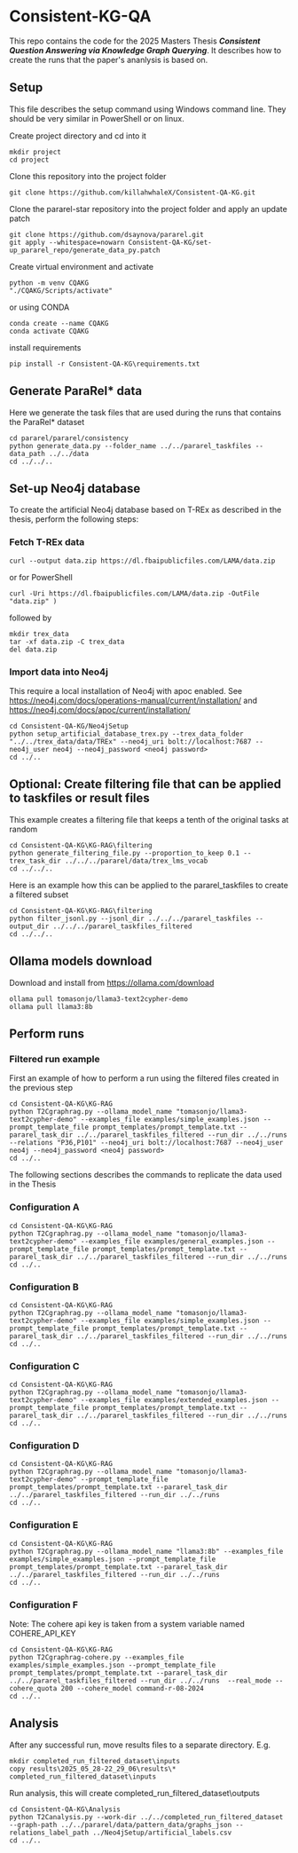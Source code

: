 # Consistent-KG-QA

This repo contains the code for the 2025 Masters Thesis ***Consistent Question Answering via Knowledge Graph Querying***. It describes how to create the runs that the paper's ananlysis is based on. 

## Setup

This file describes the setup command using Windows command line. They should be very similar in PowerShell or on linux.

Create project directory and cd into it

```
mkdir project
cd project
```

Clone this repository into the project folder

```
git clone https://github.com/killahwhaleX/Consistent-QA-KG.git
```

Clone the pararel-star repository into the project folder and apply an update patch

```
git clone https://github.com/dsaynova/pararel.git
git apply --whitespace=nowarn Consistent-QA-KG/set-up_pararel_repo/generate_data_py.patch
```

Create virtual environment and activate

```
python -m venv CQAKG
"./CQAKG/Scripts/activate"
```

or using CONDA

```
conda create --name CQAKG
conda activate CQAKG
```

install requirements

```
pip install -r Consistent-QA-KG\requirements.txt
```

## Generate ParaRel* data

Here we generate the task files that are used during the runs that contains the ParaRel* dataset

```
cd pararel/pararel/consistency
python generate_data.py --folder_name ../../pararel_taskfiles --data_path ../../data
cd ../../..
```

## Set-up Neo4j database

To create the artificial Neo4j database based on T-REx as described in the thesis, perform the following steps:

### Fetch T-REx data

```
curl --output data.zip https://dl.fbaipublicfiles.com/LAMA/data.zip
```

or for PowerShell

```
curl -Uri https://dl.fbaipublicfiles.com/LAMA/data.zip -OutFile "data.zip" )
```

followed by 

```
mkdir trex_data
tar -xf data.zip -C trex_data 
del data.zip
```

### Import data into Neo4j 

This require a local installation of Neo4j with apoc enabled. See 
https://neo4j.com/docs/operations-manual/current/installation/ and https://neo4j.com/docs/apoc/current/installation/ 

```
cd Consistent-QA-KG/Neo4jSetup
python setup_artificial_database_trex.py --trex_data_folder "../../trex_data/data/TREx" --neo4j_uri bolt://localhost:7687 --neo4j_user neo4j --neo4j_password <neo4j password>
cd ../..
```

## **Optional**: Create filtering file that can be applied to taskfiles or result files 

This example creates a filtering file that keeps a tenth of the original tasks at random 
```
cd Consistent-QA-KG\KG-RAG\filtering
python generate_filtering_file.py --proportion_to_keep 0.1 --trex_task_dir ../../../pararel/data/trex_lms_vocab
cd ../../..
```

Here is an example how this can be applied to the pararel_taskfiles to create a filtered subset

```
cd Consistent-QA-KG\KG-RAG\filtering
python filter_jsonl.py --jsonl_dir ../../../pararel_taskfiles --output_dir ../../../pararel_taskfiles_filtered
cd ../../..
```

## Ollama models download

Download and install from https://ollama.com/download

```
ollama pull tomasonjo/llama3-text2cypher-demo
ollama pull llama3:8b
```

## Perform runs 

### Filtered run example 

First an example of how to perform a run using the filtered files created in the previous step 

```
cd Consistent-QA-KG\KG-RAG
python T2Cgraphrag.py --ollama_model_name "tomasonjo/llama3-text2cypher-demo" --examples_file examples/simple_examples.json --prompt_template_file prompt_templates/prompt_template.txt --pararel_task_dir ../../pararel_taskfiles_filtered --run_dir ../../runs  --relations "P36,P101" --neo4j_uri bolt://localhost:7687 --neo4j_user neo4j --neo4j_password <neo4j password>
cd ../..
```

The following sections describes the commands to replicate the data used in the Thesis

### Configuration A

```
cd Consistent-QA-KG\KG-RAG
python T2Cgraphrag.py --ollama_model_name "tomasonjo/llama3-text2cypher-demo" --examples_file examples/general_examples.json --prompt_template_file prompt_templates/prompt_template.txt --pararel_task_dir ../../pararel_taskfiles_filtered --run_dir ../../runs 
cd ../..
```

### Configuration B

```
cd Consistent-QA-KG\KG-RAG
python T2Cgraphrag.py --ollama_model_name "tomasonjo/llama3-text2cypher-demo" --examples_file examples/simple_examples.json --prompt_template_file prompt_templates/prompt_template.txt --pararel_task_dir ../../pararel_taskfiles_filtered --run_dir ../../runs 
cd ../..
```

### Configuration C

```
cd Consistent-QA-KG\KG-RAG
python T2Cgraphrag.py --ollama_model_name "tomasonjo/llama3-text2cypher-demo" --examples_file examples/extended_examples.json --prompt_template_file prompt_templates/prompt_template.txt --pararel_task_dir ../../pararel_taskfiles_filtered --run_dir ../../runs 
cd ../..
```

### Configuration D

```
cd Consistent-QA-KG\KG-RAG
python T2Cgraphrag.py --ollama_model_name "tomasonjo/llama3-text2cypher-demo" --prompt_template_file prompt_templates/prompt_template.txt --pararel_task_dir ../../pararel_taskfiles_filtered --run_dir ../../runs 
cd ../..
```

### Configuration E

```
cd Consistent-QA-KG\KG-RAG
python T2Cgraphrag.py --ollama_model_name "llama3:8b" --examples_file examples/simple_examples.json --prompt_template_file prompt_templates/prompt_template.txt --pararel_task_dir ../../pararel_taskfiles_filtered --run_dir ../../runs  
cd ../..
```

### Configuration F

Note: The cohere api key is taken from a system variable named COHERE_API_KEY 

```
cd Consistent-QA-KG\KG-RAG
python T2Cgraphrag-cohere.py --examples_file examples/simple_examples.json --prompt_template_file prompt_templates/prompt_template.txt --pararel_task_dir ../../pararel_taskfiles_filtered --run_dir ../../runs  --real_mode --cohere_quota 200 --cohere_model command-r-08-2024 
cd ../..
```

## Analysis

After any successful run, move results files to a separate directory. E.g.

```
mkdir completed_run_filtered_dataset\inputs
copy results\2025_05_28-22_29_06\results\* completed_run_filtered_dataset\inputs
```


Run analysis, this will create completed_run_filtered_dataset\outputs

```
cd Consistent-QA-KG\Analysis
python T2Canalysis.py --work-dir ../../completed_run_filtered_dataset --graph-path ../../pararel/data/pattern_data/graphs_json --relations_label_path ../Neo4jSetup/artificial_labels.csv
cd ../..
```


